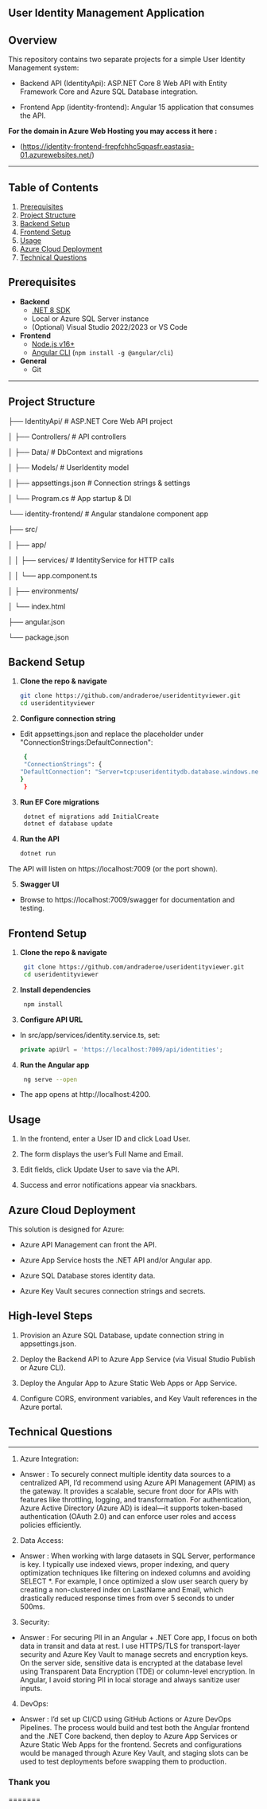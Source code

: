 

## User Identity Management Application

## Overview
This repository contains two separate projects for a simple User Identity Management system:

- Backend API (IdentityApi): ASP.NET Core 8 Web API with Entity Framework Core and Azure SQL Database integration.

- Frontend App (identity-frontend): Angular 15 application that consumes the API.

**For the domain in Azure Web Hosting you may access it here :**
- (https://identity-frontend-frepfchhc5gpasfr.eastasia-01.azurewebsites.net/)
--- 



## Table of Contents
1. [Prerequisites](#prerequisites)  
2. [Project Structure](#project-structure)  
3. [Backend Setup](#backend-setup)  
4. [Frontend Setup](#frontend-setup)  
5. [Usage](#usage)  
6. [Azure Cloud Deployment](#azure-cloud-deployment)  
7. [Technical Questions](#technical-questions)

## Prerequisites
- **Backend**  
  - [.NET 8 SDK](https://dotnet.microsoft.com/download/dotnet/8.0)  
  - Local or Azure SQL Server instance  
  - (Optional) Visual Studio 2022/2023 or VS Code  
- **Frontend**  
  - [Node.js v16+](https://nodejs.org/)  
  - [Angular CLI](https://angular.io/cli) (`npm install -g @angular/cli`)  
- **General**  
  - Git  

---

## Project Structure


├── IdentityApi/ # ASP.NET Core Web API project

│ ├── Controllers/ # API controllers

│ ├── Data/ # DbContext and migrations

│ ├── Models/ # UserIdentity model

│ ├── appsettings.json # Connection strings & settings

│ └── Program.cs # App startup & DI

└── identity-frontend/ # Angular standalone component app

├── src/

│ ├── app/

│ │ ├── services/ # IdentityService for HTTP calls

│ │ └── app.component.ts

│     ├── environments/

│     └── index.html

├── angular.json

└── package.json


## Backend Setup

1. **Clone the repo & navigate**  
   ```bash
   git clone https://github.com/andraderoe/useridentityviewer.git
   cd useridentityviewer

2. **Configure connection string**
- Edit appsettings.json and replace the placeholder under "ConnectionStrings:DefaultConnection":
   ```bash  
    {
    "ConnectionStrings": {
   "DefaultConnection": "Server=tcp:useridentitydb.database.windows.net,1433;Initial Catalog=UseridentityDB;Persist Security Info=False;User ID=sqladmin;Password=P@ssw0rd;MultipleActiveResultSets=False;Encrypt=True;TrustServerCertificate=False;Connection Timeout=30;"
   }
    }


3. **Run EF Core migrations**
   ```bash
    dotnet ef migrations add InitialCreate
    dotnet ef database update

5. **Run the API**
    ```bash
    dotnet run
The API will listen on https://localhost:7009 (or the port shown).

5. **Swagger UI**
 - Browse to https://localhost:7009/swagger for documentation and testing.

## Frontend Setup
1. **Clone the repo & navigate**
   ```bash
    git clone https://github.com/andraderoe/useridentityviewer.git
    cd useridentityviewer

2. **Install dependencies**
   ```bash
    npm install

3. **Configure API URL**
- In src/app/services/identity.service.ts, set:
  ```ts
  private apiUrl = 'https://localhost:7009/api/identities';

4. **Run the Angular app**
   ```bash
    ng serve --open
- The app opens at http://localhost:4200.

## Usage
1. In the frontend, enter a User ID and click Load User.

2. The form displays the user’s Full Name and Email.

3. Edit fields, click Update User to save via the API.

4. Success and error notifications appear via snackbars.

## Azure Cloud Deployment

This solution is designed for Azure:

- Azure API Management can front the API.

- Azure App Service hosts the .NET API and/or Angular app.

- Azure SQL Database stores identity data.

- Azure Key Vault secures connection strings and secrets.

## High-level Steps
1. Provision an Azure SQL Database, update connection string in appsettings.json.

2. Deploy the Backend API to Azure App Service (via Visual Studio Publish or Azure CLI).

3. Deploy the Angular App to Azure Static Web Apps or App Service.

4. Configure CORS, environment variables, and Key Vault references in the Azure portal.

## Technical Questions
---
1. Azure Integration:
- Answer : To securely connect multiple identity data sources to a centralized API, I’d recommend using Azure API Management (APIM) as the gateway. It provides a scalable, secure front door for APIs with features like throttling, logging, and transformation. For authentication, Azure Active Directory (Azure AD) is ideal—it supports token-based authentication (OAuth 2.0) and can enforce user roles and access policies efficiently.

2. Data Access:
- Answer : When working with large datasets in SQL Server, performance is key. I typically use indexed views, proper indexing, and query optimization techniques like filtering on indexed columns and avoiding SELECT *. For example, I once optimized a slow user search query by creating a non-clustered index on LastName and Email, which drastically reduced response times from over 5 seconds to under 500ms.

3. Security:
- Answer : For securing PII in an Angular + .NET Core app, I focus on both data in transit and data at rest. I use HTTPS/TLS for transport-layer security and Azure Key Vault to manage secrets and encryption keys. On the server side, sensitive data is encrypted at the database level using Transparent Data Encryption (TDE) or column-level encryption. In Angular, I avoid storing PII in local storage and always sanitize user inputs.

4. DevOps:
- Answer : I’d set up CI/CD using GitHub Actions or Azure DevOps Pipelines. The process would build and test both the Angular frontend and the .NET Core backend, then deploy to Azure App Services or Azure Static Web Apps for the frontend. Secrets and configurations would be managed through Azure Key Vault, and staging slots can be used to test deployments before swapping them to production.

### Thank you
=======

